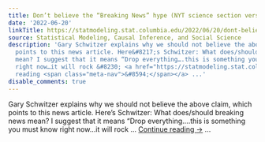 ```yaml
---
title: Don’t believe the “Breaking News” hype (NYT science section version)
date: '2022-06-20'
linkTitle: https://statmodeling.stat.columbia.edu/2022/06/20/dont-believe-the-breaking-news-hype-nyt-science-section-version/
source: Statistical Modeling, Causal Inference, and Social Science
description: 'Gary Schwitzer explains why we should not believe the above claim, which
  points to this news article. Here&#8217;s Schwitzer: What does/should breaking news
  mean? I suggest that it means “Drop everything….this is something you must know
  right now…it will rock &#8230; <a href="https://statmodeling.stat.columbia.edu/2022/06/20/dont-believe-the-breaking-news-hype-nyt-science-section-version/">Continue
  reading <span class="meta-nav">&#8594;</span></a> ...'
disable_comments: true
---
```

Gary Schwitzer explains why we should not believe the above claim, which points to this news article. Here&#8217;s Schwitzer: What does/should breaking news mean? I suggest that it means “Drop everything….this is something you must know right now…it will rock &#8230; <a href="https://statmodeling.stat.columbia.edu/2022/06/20/dont-believe-the-breaking-news-hype-nyt-science-section-version/">Continue reading <span class="meta-nav">&#8594;</span></a> ...